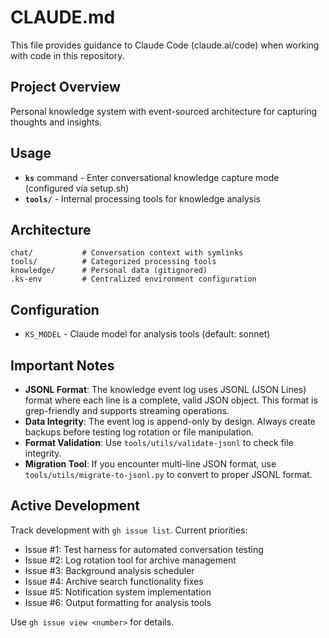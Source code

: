 # CLAUDE.md

This file provides guidance to Claude Code (claude.ai/code) when working with code in this repository.

## Project Overview

Personal knowledge system with event-sourced architecture for capturing thoughts and insights.

## Usage

- **`ks`** command - Enter conversational knowledge capture mode (configured via setup.sh)
- **`tools/`** - Internal processing tools for knowledge analysis

## Architecture

```
chat/           # Conversation context with symlinks
tools/          # Categorized processing tools
knowledge/      # Personal data (gitignored)
.ks-env         # Centralized environment configuration
```

## Configuration

- `KS_MODEL` - Claude model for analysis tools (default: sonnet)

## Important Notes

- **JSONL Format**: The knowledge event log uses JSONL (JSON Lines) format where each line is a complete, valid JSON object. This format is grep-friendly and supports streaming operations.
- **Data Integrity**: The event log is append-only by design. Always create backups before testing log rotation or file manipulation.
- **Format Validation**: Use `tools/utils/validate-jsonl` to check file integrity.
- **Migration Tool**: If you encounter multi-line JSON format, use `tools/utils/migrate-to-jsonl.py` to convert to proper JSONL format.

## Active Development

Track development with `gh issue list`. Current priorities:
- Issue #1: Test harness for automated conversation testing
- Issue #2: Log rotation tool for archive management
- Issue #3: Background analysis scheduler
- Issue #4: Archive search functionality fixes
- Issue #5: Notification system implementation
- Issue #6: Output formatting for analysis tools

Use `gh issue view <number>` for details.